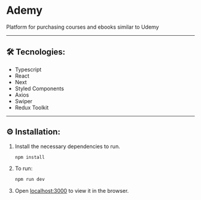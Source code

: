 # Ademy

Platform for purchasing courses and ebooks similar to Udemy

---

## 🛠️ Tecnologies:

- Typescript
- React
- Next
- Styled Components
- Axios
- Swiper
- Redux Toolkit

---

## ⚙️ Installation:

1. Install the necessary dependencies to run.

	```sh
	npm install
	```

2. To run:

	```sh
	npm run dev
	```

3. Open [localhost:3000](http://localhost:3000) to view it in the browser.
